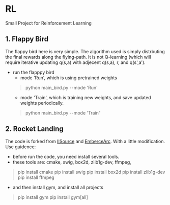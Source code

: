 # RL
Small Project for Reinforcement Learning

## 1. Flappy Bird
The flappy bird here is very simple. The algorithm used is simply distrbuting the final rewards along the flying-path. It is not Q-learning (which will require iterative updating q(s,a) with adjecent q(s,a), r, and q(s',a').

* run the flapppy bird
  * mode 'Run', which is using pretrained weights
  > python main_bird.py --mode 'Run'
  * mode 'Train', which is training new weights, and save updated weights periodically. 
  > python main_bird.py --mode 'Train'
  
## 2. Rocket Landing
  The code is forked from [IISource](https://github.com/llSourcell/Landing-a-SpaceX-Falcon-Heavy-Rocket) and [EmberceArc](https://github.com/EmbersArc/PPO). With a little modification.
  Use guidence:
  * before run the code, you need install several tools. 
  * these tools are: cmake, swig, box2d, zlib1g-dev, ffmpeg, 
  > pip install cmake
  > pip install swig
  > pip install box2d
  > pip install zlib1g-dev
  > pip install ffmpeg
  * and then install gym, and install all projects
  > pip install gym
  > pip install gym\[all]
  
